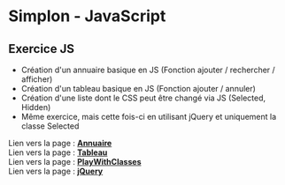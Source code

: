 # Simplon - JavaScript

## Exercice JS
* Création d'un annuaire basique en JS (Fonction ajouter / rechercher / afficher)
* Création d'un tableau basique en JS (Fonction ajouter / annuler)
* Création d'une liste dont le CSS peut être changé via JS (Selected, Hidden)
* Même exercice, mais cette fois-ci en utilisant jQuery et uniquement la classe Selected

Lien vers la page : __[Annuaire](http://sebastienwozny.com/Simplon/Semaine9/Annuaire)__  
Lien vers la page : __[Tableau](http://sebastienwozny.com/Simplon/Semaine9/Tableau)__  
Lien vers la page : __[PlayWithClasses](http://sebastienwozny.com/Simplon/Semaine9/PlayWithClasses)__  
Lien vers la page : __[jQuery](http://sebastienwozny.com/Simplon/Semaine9/jQuery)__  